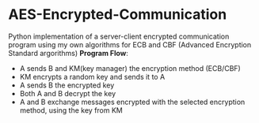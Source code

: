 # AES-Encrypted-Communication
Python implementation of a server-client encrypted communication program using my own algorithms for ECB and CBF (Advanced Encryption Standard argorithms)
**Program Flow**:
  - A sends B and KM(key manager) the encryption method (ECB/CBF)
  - KM encrypts a random key and sends it to A
  - A sends B the encrypted key
  - Both A and B  decrypt the key
  - A and B exchange messages encrypted with the selected encryption method, using the key from KM 
